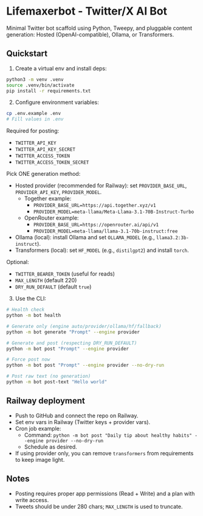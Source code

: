 # Lifemaxerbot - Twitter/X AI Bot

Minimal Twitter bot scaffold using Python, Tweepy, and pluggable content generation: Hosted (OpenAI-compatible), Ollama, or Transformers.

## Quickstart

1. Create a virtual env and install deps:

```bash
python3 -m venv .venv
source .venv/bin/activate
pip install -r requirements.txt
```

2. Configure environment variables:

```bash
cp .env.example .env
# Fill values in .env
```

Required for posting:
- `TWITTER_API_KEY`
- `TWITTER_API_KEY_SECRET`
- `TWITTER_ACCESS_TOKEN`
- `TWITTER_ACCESS_TOKEN_SECRET`

Pick ONE generation method:
- Hosted provider (recommended for Railway): set `PROVIDER_BASE_URL`, `PROVIDER_API_KEY`, `PROVIDER_MODEL`.
  - Together example:
    - `PROVIDER_BASE_URL=https://api.together.xyz/v1`
    - `PROVIDER_MODEL=meta-llama/Meta-Llama-3.1-70B-Instruct-Turbo`
  - OpenRouter example:
    - `PROVIDER_BASE_URL=https://openrouter.ai/api/v1`
    - `PROVIDER_MODEL=meta-llama/llama-3.1-70b-instruct:free`
- Ollama (local): install Ollama and set `OLLAMA_MODEL` (e.g., `llama3.2:3b-instruct`).
- Transformers (local): set `HF_MODEL` (e.g., `distilgpt2`) and install `torch`.

Optional:
- `TWITTER_BEARER_TOKEN` (useful for reads)
- `MAX_LENGTH` (default 220)
- `DRY_RUN_DEFAULT` (default `true`)

3. Use the CLI:

```bash
# Health check
python -m bot health

# Generate only (engine auto/provider/ollama/hf/fallback)
python -m bot generate "Prompt" --engine provider

# Generate and post (respecting DRY_RUN_DEFAULT)
python -m bot post "Prompt" --engine provider

# Force post now
python -m bot post "Prompt" --engine provider --no-dry-run

# Post raw text (no generation)
python -m bot post-text "Hello world"
```

## Railway deployment
- Push to GitHub and connect the repo on Railway.
- Set env vars in Railway (Twitter keys + provider vars).
- Cron job example:
  - Command: `python -m bot post "Daily tip about healthy habits" --engine provider --no-dry-run`
  - Schedule as desired.
- If using provider only, you can remove `transformers` from requirements to keep image light.

## Notes
- Posting requires proper app permissions (Read + Write) and a plan with write access.
- Tweets should be under 280 chars; `MAX_LENGTH` is used to truncate.
